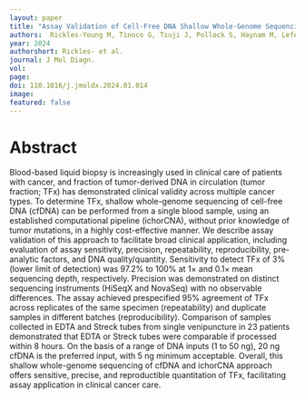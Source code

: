 ```yaml
---
layout: paper
title: "Assay Validation of Cell-Free DNA Shallow Whole-Genome Sequencing to Determine Tumor Fraction in Advanced Cancers"
authors:  Rickles-Young M, Tinoco G, Tsuji J, Pollock S, Haynam M, Lefebvre H, Glover K, Owen DH, Collier KA, Ha G, Adalsteinsson VA, Cibulskis C, Lennon NJ, Stover DG.
year: 2024
authorshort: Rickles- et al.
journal: J Mol Diagn.
vol: 
page: 
doi: 110.1016/j.jmoldx.2024.01.014
image: 
featured: false
---
```


# Abstract
Blood-based liquid biopsy is increasingly used in clinical care of patients with cancer, and fraction of tumor-derived DNA in circulation (tumor fraction; TFx) has demonstrated clinical validity across multiple cancer types. To determine TFx, shallow whole-genome sequencing of cell-free DNA (cfDNA) can be performed from a single blood sample, using an established computational pipeline (ichorCNA), without prior knowledge of tumor mutations, in a highly cost-effective manner. We describe assay validation of this approach to facilitate broad clinical application, including evaluation of assay sensitivity, precision, repeatability, reproducibility, pre-analytic factors, and DNA quality/quantity. Sensitivity to detect TFx of 3% (lower limit of detection) was 97.2% to 100% at 1× and 0.1× mean sequencing depth, respectively. Precision was demonstrated on distinct sequencing instruments (HiSeqX and NovaSeq) with no observable differences. The assay achieved prespecified 95% agreement of TFx across replicates of the same specimen (repeatability) and duplicate samples in different batches (reproducibility). Comparison of samples collected in EDTA and Streck tubes from single venipuncture in 23 patients demonstrated that EDTA or Streck tubes were comparable if processed within 8 hours. On the basis of a range of DNA inputs (1 to 50 ng), 20 ng cfDNA is the preferred input, with 5 ng minimum acceptable. Overall, this shallow whole-genome sequencing of cfDNA and ichorCNA approach offers sensitive, precise, and reproductible quantitation of TFx, facilitating assay application in clinical cancer care.
